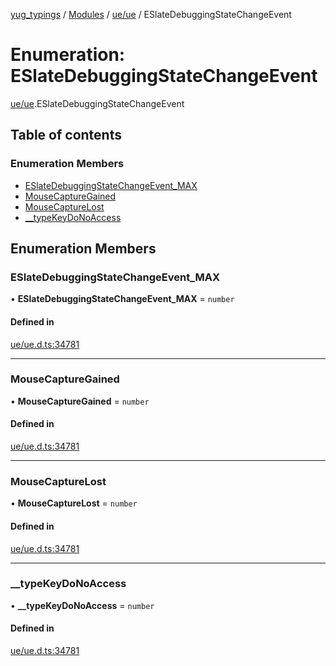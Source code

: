[yug_typings](../README.md) / [Modules](../modules.md) / [ue/ue](../modules/ue_ue.md) / ESlateDebuggingStateChangeEvent

# Enumeration: ESlateDebuggingStateChangeEvent

[ue/ue](../modules/ue_ue.md).ESlateDebuggingStateChangeEvent

## Table of contents

### Enumeration Members

- [ESlateDebuggingStateChangeEvent\_MAX](ue_ue.ESlateDebuggingStateChangeEvent.md#eslatedebuggingstatechangeevent_max)
- [MouseCaptureGained](ue_ue.ESlateDebuggingStateChangeEvent.md#mousecapturegained)
- [MouseCaptureLost](ue_ue.ESlateDebuggingStateChangeEvent.md#mousecapturelost)
- [\_\_typeKeyDoNoAccess](ue_ue.ESlateDebuggingStateChangeEvent.md#__typekeydonoaccess)

## Enumeration Members

### ESlateDebuggingStateChangeEvent\_MAX

• **ESlateDebuggingStateChangeEvent\_MAX** = `number`

#### Defined in

[ue/ue.d.ts:34781](https://github.com/YugMetaverse/yug_typings/blob/b7d9b19/ue/ue.d.ts#L34781)

___

### MouseCaptureGained

• **MouseCaptureGained** = `number`

#### Defined in

[ue/ue.d.ts:34781](https://github.com/YugMetaverse/yug_typings/blob/b7d9b19/ue/ue.d.ts#L34781)

___

### MouseCaptureLost

• **MouseCaptureLost** = `number`

#### Defined in

[ue/ue.d.ts:34781](https://github.com/YugMetaverse/yug_typings/blob/b7d9b19/ue/ue.d.ts#L34781)

___

### \_\_typeKeyDoNoAccess

• **\_\_typeKeyDoNoAccess** = `number`

#### Defined in

[ue/ue.d.ts:34781](https://github.com/YugMetaverse/yug_typings/blob/b7d9b19/ue/ue.d.ts#L34781)
